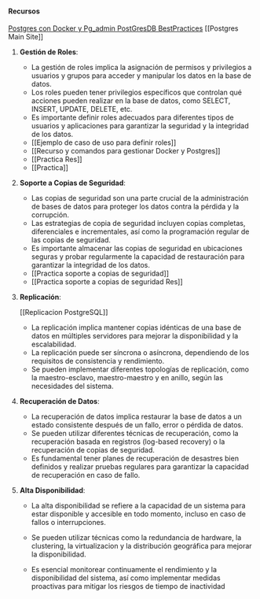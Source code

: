 #### Recursos
[Postgres con Docker y Pg_admin ](https://towardsdatascience.com/how-to-run-postgresql-and-pgadmin-using-docker-3a6a8ae918b5)
[PostGresDB BestPractices](https://docs.jivesoftware.com/9.0_on_prem_int/sys_admin/jive.help.core/admin/PostGresDBBestPractices.html)
[[Postgres Main Site]]

1. **Gestión de Roles**:

    - La gestión de roles implica la asignación de permisos y privilegios a usuarios y grupos para acceder y manipular los datos en la base de datos.
    - Los roles pueden tener privilegios específicos que controlan qué acciones pueden realizar en la base de datos, como SELECT, INSERT, UPDATE, DELETE, etc.
    - Es importante definir roles adecuados para diferentes tipos de usuarios y aplicaciones para garantizar la seguridad y la integridad de los datos.
    - [[Ejemplo de caso de uso para definir roles]]
    - [[Recurso y comandos para gestionar Docker y Postgres]]
    - [[Practica Res]]
    - [[Practica]]

1. **Soporte a Copias de Seguridad**:

    - Las copias de seguridad son una parte crucial de la administración de bases de datos para proteger los datos contra la pérdida y la corrupción.
    - Las estrategias de copia de seguridad incluyen copias completas, diferenciales e incrementales, así como la programación regular de las copias de seguridad.
    - Es importante almacenar las copias de seguridad en ubicaciones seguras y probar regularmente la capacidad de restauración para garantizar la integridad de los datos.
    - [[Practica soporte a copias de seguridad]]
    - [[Practica soporte a copias de seguridad Res]]
    
1. **Replicación**:

	[[Replicacion PostgreSQL]]
    - La replicación implica mantener copias idénticas de una base de datos en múltiples servidores para mejorar la disponibilidad y la escalabilidad.
    - La replicación puede ser síncrona o asíncrona, dependiendo de los requisitos de consistencia y rendimiento.
    - Se pueden implementar diferentes topologías de replicación, como la  maestro-esclavo, maestro-maestro y en anillo, según las necesidades del sistema.

    
1. **Recuperación de Datos**:
    
    - La recuperación de datos implica restaurar la base de datos a un estado consistente después de un fallo, error o pérdida de datos.
    - Se pueden utilizar diferentes técnicas de recuperación, como la recuperación basada en registros (log-based recovery) o la recuperación de copias de seguridad.
    - Es fundamental tener planes de recuperación de desastres bien definidos y realizar pruebas regulares para garantizar la capacidad de recuperación en caso de fallo.
    

1. **Alta Disponibilidad**:

    - La alta disponibilidad se refiere a la capacidad de un sistema para estar disponible y accesible en todo momento, incluso en caso de fallos o interrupciones.
    
    - Se pueden utilizar técnicas como la redundancia de hardware, la clustering, la virtualizacion y la distribución geográfica para mejorar la disponibilidad.
    
    - Es esencial monitorear continuamente el rendimiento y la disponibilidad del sistema, así como implementar medidas proactivas para mitigar los riesgos de tiempo de inactividad

